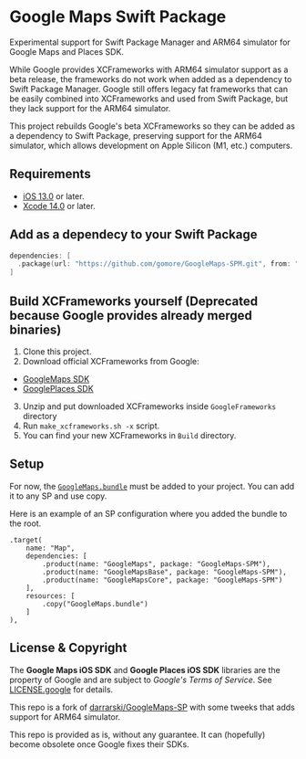 # Google Maps Swift Package

Experimental support for Swift Package Manager and ARM64 simulator for Google Maps and Places SDK.

While Google provides XCFrameworks with ARM64 simulator support as a beta release, the frameworks do not work when added as a dependency to Swift Package Manager. Google still offers legacy fat frameworks that can be easily combined into XCFrameworks and used from Swift Package, but they lack support for the ARM64 simulator.

This project rebuilds Google's beta XCFrameworks so they can be added as a dependency to Swift Package, preserving support for the ARM64 simulator, which allows development on Apple Silicon (M1, etc.) computers.

## Requirements

- [iOS 13.0](https://wikipedia.org/wiki/IOS_13) or later.
- [Xcode 14.0](https://developer.apple.com/xcode) or later.

## Add as a dependecy to your Swift Package

```swift
dependencies: [
  .package(url: "https://github.com/gomore/GoogleMaps-SPM.git", from: "8.3.1")
]
```

## Build XCFrameworks yourself (Deprecated because Google provides already merged binaries)

1. Clone this project.
2. Download official XCFrameworks from Google:

- [GoogleMaps SDK](https://developers.google.com/maps/documentation/ios-sdk/config#install-the-xcframework)
- [GooglePlaces SDK](https://developers.google.com/maps/documentation/places/ios-sdk/config#install-the-xcframework)

3. Unzip and put downloaded XCFrameworks inside `GoogleFrameworks` directory
4. Run `make_xcframeworks.sh -x` script.
5. You can find your new XCFrameworks in `Build` directory.

## Setup

For now, the [`GoogleMaps.bundle`](https://github.com/gomore/GoogleMaps-SPM/releases/download/8.3.1/GoogleMaps.bundle.zip) must be added to your project. You can add it to any SP and use copy.

Here is an example of an SP configuration where you added the bundle to the root.

```
.target(
    name: "Map",
    dependencies: [
        .product(name: "GoogleMaps", package: "GoogleMaps-SPM"),
        .product(name: "GoogleMapsBase", package: "GoogleMaps-SPM"),
        .product(name: "GoogleMapsCore", package: "GoogleMaps-SPM")
    ],
    resources: [
        .copy("GoogleMaps.bundle")
    ]
),
```

## License & Copyright

The **Google Maps iOS SDK** and **Google Places iOS SDK** libraries are the property of Google and are subject to _Google's Terms of Service_. See [LICENSE.google](LICENSE.google) for details.

This repo is a fork of [darrarski/GoogleMaps-SP](https://github.com/darrarski/GoogleMaps-SP) with some tweeks that adds support for ARM64 simulator.

This repo is provided as is, without any guarantee. It can (hopefully) become obsolete once Google fixes their SDKs.
